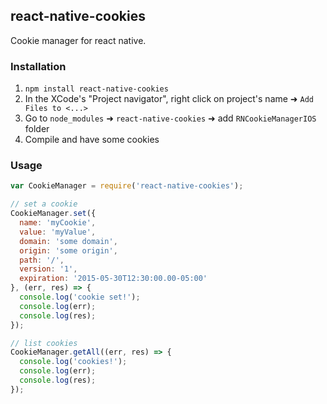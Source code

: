 ## react-native-cookies

Cookie manager for react native.

### Installation

1. `npm install react-native-cookies`
2. In the XCode's "Project navigator", right click on project's name ➜ `Add Files to <...>`
3. Go to `node_modules` ➜ `react-native-cookies` ➜ add `RNCookieManagerIOS` folder
4. Compile and have some cookies

### Usage

```javascript
var CookieManager = require('react-native-cookies');

// set a cookie
CookieManager.set({
  name: 'myCookie',
  value: 'myValue',
  domain: 'some domain',
  origin: 'some origin',
  path: '/',
  version: '1',
  expiration: '2015-05-30T12:30:00.00-05:00'
}, (err, res) => {
  console.log('cookie set!');
  console.log(err);
  console.log(res);
});

// list cookies
CookieManager.getAll((err, res) => {
  console.log('cookies!');
  console.log(err);
  console.log(res);
});
```